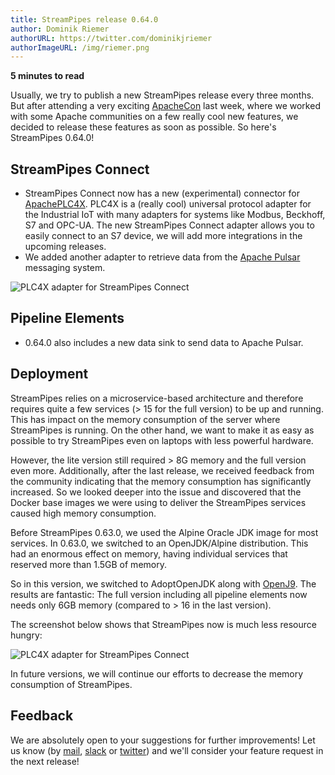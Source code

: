```yaml
---
title: StreamPipes release 0.64.0
author: Dominik Riemer
authorURL: https://twitter.com/dominikjriemer
authorImageURL: /img/riemer.png
---
```

**<div style="float: left; padding-right: 40px;">5 minutes to read</div>**
<br>

Usually, we try to publish a new StreamPipes release every three months. But after attending a very exciting [ApacheCon](https://www.apachecon.com/acna19/) last week, where we worked with some Apache communities on a few really cool new features, we decided to release these features as soon as possible.
So here's StreamPipes 0.64.0!
<!--truncate-->

## StreamPipes Connect

* StreamPipes Connect now has a new (experimental) connector for [ApachePLC4X](https://plc4x.apache.org/). PLC4X is a (really cool) universal protocol adapter for the Industrial IoT with many adapters for systems like Modbus, Beckhoff, S7 and OPC-UA. The new StreamPipes Connect adapter allows you to easily connect to an S7 device, we will add more integrations in the upcoming releases.
* We added another adapter to retrieve data from the [Apache Pulsar](https://pulsar.apache.org) messaging system.

<img class="blog-image" style="max-width:90%;" src="/blog/assets/2019-09-19/spconnect.png" alt="PLC4X adapter for StreamPipes Connect">

## Pipeline Elements

* 0.64.0 also includes a new data sink to send data to Apache Pulsar.

## Deployment

StreamPipes relies on a microservice-based architecture and therefore requires quite a few services (> 15 for the full version) to be up and running. 
This has impact on the memory consumption of the server where StreamPipes is running. On the other hand, we want to make it as easy as possible to try StreamPipes even on laptops with less powerful hardware. 

However, the lite version still required > 8G memory and the full version even more. Additionally, after the last release, we received feedback from the community indicating that the memory consumption has significantly increased.
So we looked deeper into the issue and discovered that the Docker base images we were using to deliver the StreamPipes services caused high memory consumption.

Before StreamPipes 0.63.0, we used the Alpine Oracle JDK image for most services. In 0.63.0, we switched to an OpenJDK/Alpine distribution. This had an enormous effect on memory, having individual services that reserved more than 1.5GB of memory.

So in this version, we switched to AdoptOpenJDK along with [OpenJ9](https://www.eclipse.org/openj9/). The results are fantastic: The full version including all pipeline elements now needs only 6GB memory (compared to > 16 in the last version).

The screenshot below shows that StreamPipes now is much less resource hungry:

<img class="blog-image" style="max-width:90%;" src="/blog/assets/2019-09-19/memory.png" alt="PLC4X adapter for StreamPipes Connect">

In future versions, we will continue our efforts to decrease the memory consumption of StreamPipes.

## Feedback

We are absolutely open to your suggestions for further improvements! Let us know (by [mail](mailto:feedback@streampipes.org), [slack](https://slack.streampipes.org) or [twitter](https://www.twitter.com/streampipes)) and we'll consider your feature request in the next release!






